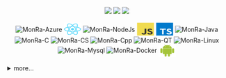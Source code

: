 <!--Hello
<h2><img src="https://emojis.slackmojis.com/emojis/images/1531849430/4246/blob-sunglasses.gif?1531849430" width="30"/> Hi 👋 , I'm MonRá! <img src="https://media.giphy.com/media/12oufCB0MyZ1Go/giphy.gif" width="50"></h2>
-->

<div>
  </p>
  <div align="center">
   <a href="https://www.facebook.com/ramon.chaib" target="_blank"><img src="https://img.shields.io/badge/-Facebook-%230077B5?style=for-the-badge&logo=facebook&logoColor=white" target="_blank"></a> 
  <a href="https://www.instagram.com/monrapps/" target="_blank"><img src="https://img.shields.io/badge/-Instagram-%23E4405F?style=for-the-badge&logo=instagram&logoColor=white" target="_blank"></a>
  <a href="https://www.linkedin.com/in/ramon-chaib-27007635/" target="_blank"><img src="https://img.shields.io/badge/-LinkedIn-%230077B5?style=for-the-badge&logo=linkedin&logoColor=white" target="_blank"></a>   
</div>
  
 <div style="display: inline_block" align="center"><br>
  <img align="center" alt="MonRa-Azure" height="30" width="40" src="https://cdn.jsdelivr.net/gh/devicons/devicon/icons/azure/azure-original.svg">
  <img align="center" alt="MonRa-React" height="30" width="40" src="https://raw.githubusercontent.com/devicons/devicon/master/icons/react/react-original.svg">
  <img align="center" alt="MonRa-NodeJs" height="30" width="40" src="https://cdn.jsdelivr.net/gh/devicons/devicon/icons/nodejs/nodejs-original.svg">
  <img align="center" alt="MonRa-Js" height="30" width="40" src="https://raw.githubusercontent.com/devicons/devicon/master/icons/javascript/javascript-original.svg">     <img align="center" alt="MonRa-Ts" height="30" width="40" src="https://raw.githubusercontent.com/devicons/devicon/master/icons/typescript/typescript-original.svg">
  <img align="center" alt="MonRa-Java" height="30" width="40" src="https://cdn.jsdelivr.net/gh/devicons/devicon/icons/java/java-original.svg">
  <img align="center" alt="MonRa-C" height="30" width="40" src="https://cdn.jsdelivr.net/gh/devicons/devicon/icons/c/c-original.svg">
  <img align="center" alt="MonRa-CS" height="30" width="40" src="https://cdn.jsdelivr.net/gh/devicons/devicon/icons/csharp/csharp-original.svg">
  <img align="center" alt="MonRa-Cpp" height="30" width="40" src="https://cdn.jsdelivr.net/gh/devicons/devicon/icons/cplusplus/cplusplus-original.svg">
  <img align="center" alt="MonRa-QT" height="30" width="40" src="https://cdn.jsdelivr.net/gh/devicons/devicon/icons/qt/qt-original.svg">
  <img align="center" alt="MonRa-Linux" height="30" width="40" src="https://cdn.jsdelivr.net/gh/devicons/devicon/icons/linux/linux-original.svg">
  <img align="center" alt="MonRa-Mysql" height="30" width="40" src="https://cdn.jsdelivr.net/gh/devicons/devicon/icons/mysql/mysql-original.svg">
  <img align="center" alt="MonRa-Docker" height="30" width="40" src="https://cdn.jsdelivr.net/gh/devicons/devicon/icons/docker/docker-original.svg">  
  <img align="center" alt="MonRa-Android" height="30" width="40" src="https://github.com/devicons/devicon/blob/master/icons/android/android-original.svg">
  
</div>
</a>

</br>
<!--
[![github activity graph](https://activity-graph.herokuapp.com/graph?username=monrapps&theme=chartreuse-dark)](https://github.com/monrapps/)
-->
<div>
<details>
      <summary>more...</summary>
      
<!--
### <img src="https://media.giphy.com/media/VgCDAzcKvsR6OM0uWg/giphy.gif" width="50"> A little more about me...  

```javascript
const monra = {
    pronouns: "He" | "Him",
    code: ["any"],
    askMeAbout: ["any"],
    technologies: {
        backEnd: {
            js: ["any"],
        },
        mobileApp: {
            native: ["Android Development"]
        },
        devOps: ["AWS", "Docker🐳", "Route53", "Nginx"],
        databases: ["mongo", "MySql", "sqlite"],
        misc: ["Firebase", "Socket.IO", "selenium", "open-cv", "php", "SuiteApp"]
    },
    architecture: ["Serverless Architecture", "Progressive web applications", "Single page applications"],
    currentFocus: "Building Robots to ease opertations",
    funFact: "There are two ways to write error-free programs; only the third one works"
};
```
-->

---
<!--START_SECTION:waka-->
![Code Time](http://img.shields.io/badge/Code%20Time-669%20hrs%2044%20mins-blue)

![Profile Views](http://img.shields.io/badge/Profile%20Views-0-blue)

![Lines of code](https://img.shields.io/badge/From%20Hello%20World%20I%27ve%20Written-3.0%20million%20lines%20of%20code-blue)

**🐱 My GitHub Data** 

> 📦 39.1 kB Used in GitHub's Storage 
 > 
> 🏆 1,783 Contributions in the Year 2024
 > 
> 🚫 Not Opted to Hire
 > 
> 📜 24 Public Repositories 
 > 
> 🔑 18 Private Repositories 
 > 
**I'm an Early 🐤** 

```text
🌞 Morning                8024 commits        █████████░░░░░░░░░░░░░░░░   35.09 % 
🌆 Daytime                10669 commits       ████████████░░░░░░░░░░░░░   46.65 % 
🌃 Evening                3453 commits        ████░░░░░░░░░░░░░░░░░░░░░   15.10 % 
🌙 Night                  724 commits         █░░░░░░░░░░░░░░░░░░░░░░░░   03.17 % 
```
📅 **I'm Most Productive on Thursday** 

```text
Monday                   4259 commits        █████░░░░░░░░░░░░░░░░░░░░   18.62 % 
Tuesday                  4225 commits        █████░░░░░░░░░░░░░░░░░░░░   18.47 % 
Wednesday                4440 commits        █████░░░░░░░░░░░░░░░░░░░░   19.41 % 
Thursday                 4882 commits        █████░░░░░░░░░░░░░░░░░░░░   21.35 % 
Friday                   3107 commits        ███░░░░░░░░░░░░░░░░░░░░░░   13.59 % 
Saturday                 1175 commits        █░░░░░░░░░░░░░░░░░░░░░░░░   05.14 % 
Sunday                   782 commits         █░░░░░░░░░░░░░░░░░░░░░░░░   03.42 % 
```


📊 **This Week I Spent My Time On** 

```text
🕑︎ Time Zone: America/Sao_Paulo

💬 Programming Languages: 
C                        16 hrs 18 mins      ██████████████░░░░░░░░░░░   55.75 % 
SQL                      4 hrs 12 mins       ████░░░░░░░░░░░░░░░░░░░░░   14.38 % 
TypeScript               3 hrs 15 mins       ███░░░░░░░░░░░░░░░░░░░░░░   11.11 % 
Markdown                 1 hr 30 mins        █░░░░░░░░░░░░░░░░░░░░░░░░   05.15 % 
Other                    1 hr 24 mins        █░░░░░░░░░░░░░░░░░░░░░░░░   04.79 % 

🔥 Editors: 
VS Code                  29 hrs 15 mins      █████████████████████████   100.00 % 

🐱‍💻 Projects: 
wlm-esp32                18 hrs 29 mins      ████████████████░░░░░░░░░   63.20 % 
wlm-infra                4 hrs 34 mins       ████░░░░░░░░░░░░░░░░░░░░░   15.64 % 
wlm-backend              3 hrs 22 mins       ███░░░░░░░░░░░░░░░░░░░░░░   11.55 % 
Markdown                 2 hrs 34 mins       ██░░░░░░░░░░░░░░░░░░░░░░░   08.79 % 
fw_tal_platformio        13 mins             ░░░░░░░░░░░░░░░░░░░░░░░░░   00.77 % 

💻 Operating System: 
Windows                  21 hrs 16 mins      ██████████████████░░░░░░░   72.76 % 
WSL                      7 hrs 58 mins       ███████░░░░░░░░░░░░░░░░░░   27.24 % 
```

**I Mostly Code in C++** 

```text
C++                      8 repos             ████░░░░░░░░░░░░░░░░░░░░░   16.00 % 
C                        8 repos             ████░░░░░░░░░░░░░░░░░░░░░   16.00 % 
HTML                     4 repos             ██░░░░░░░░░░░░░░░░░░░░░░░   08.00 % 
TypeScript               4 repos             ██░░░░░░░░░░░░░░░░░░░░░░░   08.00 % 
Python                   2 repos             █░░░░░░░░░░░░░░░░░░░░░░░░   04.00 % 
```



**Timeline**

![Lines of Code chart](https://raw.githubusercontent.com/monrapps/monrapps/master/assets/bar_graph.png)


 Last Updated on 23/07/2024 01:04:33 UTC
<!--END_SECTION:waka-->
